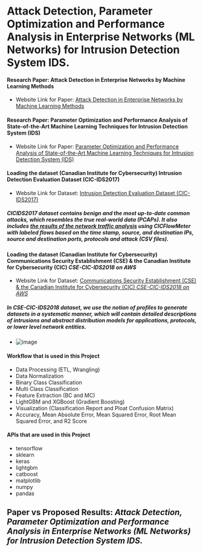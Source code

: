 # Attack Detection, Parameter Optimization and Performance Analysis in Enterprise Networks (ML Networks) for Intrusion Detection System IDS.


#### Research Paper: Attack Detection in Enterprise Networks by Machine Learning Methods
- Website Link for Paper: [Attack Detection in Enterprise Networks by Machine Learning Methods](https://ieeexplore.ieee.org/document/8867696)

#### Research Paper: Parameter Optimization and Performance Analysis of State-of-the-Art Machine Learning Techniques for Intrusion Detection System (IDS)
- Website Link for Paper: [Parameter Optimization and Performance Analysis of State-of-the-Art Machine Learning Techniques for Intrusion Detection System (IDS)](https://ieeexplore.ieee.org/document/9392683)

#### Loading the dataset (Canadian Institute for Cybersecurity) Intrusion Detection Evaluation Dataset (CIC-IDS2017)
- Website Link for Dataset: [Intrusion Detection Evaluation Dataset (CIC-IDS2017)](https://www.unb.ca/cic/datasets/ids-2017.html)
##### CICIDS2017 dataset contains benign and the most up-to-date common attacks, which resembles the true real-world data (PCAPs). It also includes [the results of the network traffic analysis](https://github.com/ahlashkari/CICFlowMeter) using CICFlowMeter with labeled flows based on the time stamp, source, and destination IPs, source and destination ports, protocols and attack (CSV files).

#### Loading the dataset (Canadian Institute for Cybersecurity) Communications Security Establishment (CSE) & the Canadian Institute for Cybersecurity (CIC) *CSE-CIC-IDS2018 on AWS*
- Website Link for Dataset: [Communications Security Establishment (CSE) & the Canadian Institute for Cybersecurity (CIC) *CSE-CIC-IDS2018 on AWS*](https://www.unb.ca/cic/datasets/ids-2018.html)
##### In CSE-CIC-IDS2018 dataset, we use the notion of profiles to generate datasets in a systematic manner, which will contain detailed descriptions of intrusions and abstract distribution models for applications, protocols, or lower level network entities. 

- ![image](https://user-images.githubusercontent.com/74346775/196039859-28c96e2b-e5a2-4208-9959-67894ad42abf.png)


#### Workflow that is used in this Project
- Data Processing (ETL, Wrangling)
- Data Normalization
- Binary Class Classification
- Multi Class Classification
- Feature Extraction (BC and MC)
- LightGBM and XGBoost (Gradient Boosting)
- Visualization (Classification Report and Ploat Confusion Matrix)
- Accuracy, Mean Absolute Error, Mean Squared Error, Root Mean Squared Error, and R2 Score

#### APIs that are used in this Project
- tensorflow
- sklearn
- keras
- lightgbm
- catboost
- matplotlib
- numpy
- pandas

## Paper vs Proposed Results: *Attack Detection, Parameter Optimization and Performance Analysis in Enterprise Networks (ML Networks) for Intrusion Detection System IDS.*




